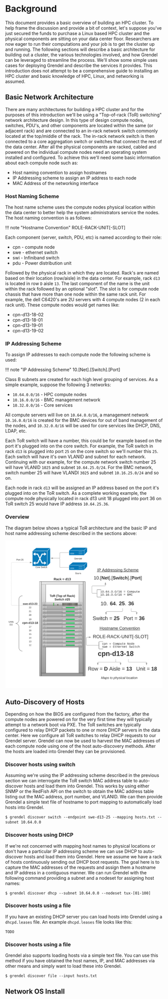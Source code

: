 # Background

This document provides a basic overview of building an HPC cluster. To help
frame the discussion and provide a bit of context, let's suppose you've just
secured the funds to purchase a Linux based HPC cluster and the physical
components are sitting on your data center floor. Researchers are now eager to
run their computations and your job is to get the cluster up and running. The
following sections will describe a basic architecture for building out a
cluster, the various technologies involved, and how Grendel can be leveraged to
streamline the process. We'll show some simple uses cases for deploying Grendel
and describe the services it provides. This introduction does not attempt to be
a comprehensive guide to installing an HPC cluster and basic knowledge of HPC,
Linux, and networking is assumed. 

## Basic Network Architecture

There are many architectures for building a HPC cluster and for the purposes of
this introduction we'll be using a "Top-of-rack (ToR) switching" network
architecture design. In this type of design compute nodes, switches, PDU's, and
other components are located within the same (or adjacent rack) and are
connected to an in-rack network switch commonly located at the top/middle of
the rack. The in-rack network switch is then connected to a core aggregation
switch or switches that connect the rest of the data center. After all the
physical components are racked, cabled and powered on the individual compute
nodes need an operating system installed and configured. To achieve this
we'll need some basic information about each compute node such as:

- Host naming convention to assign hostnames
- IP Addressing scheme to assign an IP address to each node
- MAC Address of the networking interface

### Host Naming Scheme 

The host name scheme uses the compute nodes physical location within the data
center to better help the system administrators service the nodes. The host
naming convention is as follows:

!!! note "Hostname Convention"
    ROLE-RACK-UNIT[-SLOT]

Each component (server, switch, PDU, etc) is named according to their role:

- cpn - compute node
- swe - ethernet switch
- swi - Infiniband switch
- pdu - Power distribution unit

Followed by the physical rack in which they are located. Rack's are named based
on their location (row/aisle) in the data center. For example, rack `d13` is
located in row `D` aisle `13`. The last component of the name is the unit
within the rack followed by an optional "slot". The slot is for compute node
chassis that have more than one node within the same rack unit. For example,
the dell C6420's are 2U servers with 4 compute nodes (2 in each rack unit).
These compute nodes would get names like:

- cpn-d13-18-02
- cpn-d13-18-01
- cpn-d13-19-01
- cpn-d13-19-02

### IP Addressing Scheme

To assign IP addresses to each compute node the following scheme is used:

!!! note "IP Addressing Scheme"
    10.[Net].[Switch].[Port]

Class B subnets are created for each high level grouping of services. As a
simple example, suppose the following 3 networks:

- `10.64.0.0/16`  - HPC compute nodes
- `10.16.0.0/16`  - BMC management network
- `10.32.0.0/16`  - Core services

All compute servers will live on `10.64.0.0/16`, a management network
`10.16.0.0/16` is created for the BMC devices for out of band management of the
nodes, and `10.32.0.0/16` will be used for core services like DHCP, DNS, LDAP,
etc.

Each ToR switch will have a number, this could be for example based on the port
it's plugged into on the core switch. For example, the ToR switch in rack `d13`
is plugged into port `25` on the core switch so we'll number this `25`. Each
switch will have it's own VLANID and subnet for each network. Continuing with
our example, for the compute network switch number 25 will have VLANID `1025`
and subnet `10.64.25.0/24`. For the BMC network, switch number 25 will have
VLANDI `3025` and subnet `10.16.25.0/24` and so on. 

Each node in rack `d13` will be assigned an IP address based on the port it's
plugged into on the ToR switch. As a complete working example, the compute node
physically located in rack d13 unit 18 plugged into port 36 on ToR switch 25
would have IP address `10.64.25.36`.

### Overview

The diagram below shows a typical ToR architecture and the basic IP and host name
addressing scheme described in the sections above:

![Diagram](images/tor.png)

## Auto-Discovery of Hosts

Depending on how the BIOS are configured from the factory, after the compute
nodes are powered on for the very first time they will typically attempt to a
network boot via PXE. The ToR switches are typically configured to relay DHCP
packets to one or more DHCP servers in the data center. Here we configure all
ToR switches to relay DHCP requests to our Grendel server. Grendel can now be
used to harvest the MAC addresses of each compute node using one of the host
auto-discovery methods. After the hosts are loaded into Grendel they can be
provisioned.

### Discover hosts using switch

Assuming we're using the IP addressing scheme described in the previous section
we can interrogate the ToR switch MAC address table to auto-discover hosts and
load them into Grendel. This works by using either SNMP or the RedFish API on
the switch to obtain the MAC address table listing out the MAC address, port
number, and VLANID. We can then provide Grendel a simple text file of hostname
to port mapping to automatically load hosts into Grendel.

```
$ grendel discover switch --endpoint swe-d13-25 --mapping hosts.txt --subnet 10.64.0.0
```

### Discover hosts using DHCP

If we're not concerned with mapping host names to physical locations or don't
have a particular IP addressing scheme we can use DHCP to auto-discover hosts
and load them into Grendel. Here we assume we have a rack of hosts continuously
sending out DHCP boot requests. The goal here is to capture the MAC addresses
of the requests and assign them a hostname and IP address in a contiguous
manner. We can run Grendel with the following command providing a subnet and a
nodeset for assigning host names:

```
$ grendel discover dhcp --subnet 10.64.0.0 --nodeset tux-[01-100]
```

### Discover hosts using a file

If you have an existing DHCP server you can load hosts into Grendel using a
`dhcpd.leases` file. An example `dhcpd.leases` file looks like this:

```
TODO
```

### Discover hosts using a file

Grendel also supports loading hosts via a simple text file. You can use this
method if you have obtained the host names, IP, and MAC addresses via other
means and simply want to load these into Grendel.

```
$ grendel discover file --input hosts.txt
```

## Network OS Install
